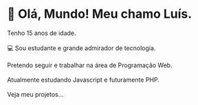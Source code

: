 <h1>👋 Olá, Mundo! Meu chamo Luís.</h1>

<p>Tenho 15 anos de idade.<br> <br>
💻 Sou estudante e grande admirador de tecnologia.<br> <br>
Pretendo seguir e trabalhar na área de Programação Web. <br> <br>
Atualmente estudando Javascript e futuramente PHP. <br> <br>
Veja meu projetos...
 </p>

